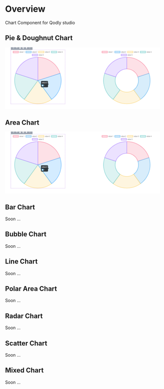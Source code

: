 # Overview

Chart Component for Qodly studio


## Pie & Doughnut Chart
![image info](public/pie.png)


##  Area Chart
![image info](public/pie.png)


##  Bar Chart
Soon ...
##  Bubble Chart
Soon ...
##  Line Chart
Soon ...
##  Polar Area Chart
Soon ...
##  Radar Chart
Soon ...
##  Scatter Chart
Soon ...
##  Mixed Chart 
Soon ...